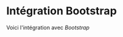 # Intégration Bootstrap

Voici l'intégration avec *Bootstrap*

<a href="https://zupimages.net/viewer.php?id=20/35/ug4e.png"><img src="https://zupimages.net/up/20/35/ug4e.png" alt="" /></a>
